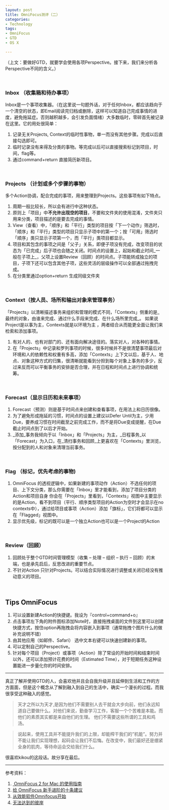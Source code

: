```yaml
---
layout: post
title: OmniFocus测评（二）
categories: 
- Technology
tags:
- OmniFocus
- GTD
- OS X

---
```

（上文：要做好GTD，就要学会使用各项Perspective。接下来，我们来分析各Perspective不同的含义。）

<br /> 


### Inbox （收集箱和待办事项）

Inbox是一个事项收集器。（在这里说一句题外话，对于任何Inbox，都应该趋向于一个清空的状态，即Email阅读完归档或删除，这样可以知道自己完成事情的进度，避免拖延症。否则越积越多，会引发负面情绪）大多数临时，零碎首先被记录在这里。它的用处很简单：

1. 记录无关Projects, Context的临时性事物，单一而没有其他步骤。完成以后直接勾选即可。
2. 临时记录没有来得及分类的事物。等完成以后可以直接搜索标记到项目，时间，flag等。
3. 通过command+return 直接简历新项目。

<!--more-->
<br /> 

### Projects （计划或多个步骤的事物）

多个Action协调，配合完成的事项，用来整理到Projects。这些事项有如下特点。

1. 周期一般比较长，所以会有进行中这种状态。
2. 原则上「项目」中**不允许出现空的项目**，不要和文件夹的使用混淆，文件夹只用来分类，项目描述的是要去完成的事情。
3. View（查看）中，「顺序」和「平行」类型的项目按「下一个动作」筛选时，「顺序」和「平行」类型的项目只显示子项中的第一个；按「可用」筛选时「顺序」类只显示子项第一个，而「平行」类项目都显示。
4. 项目和其包含的事项之间是「父子」关系，即便子项没有完成，改变项目的状态为「已完成」后子项也会随之关闭。时间点的设置上，起始和截止时间\_一般在子项上\_，父项上设置Review（回顾）的时间点。子项能转成独立的项目，子项下还可以包含其他子项，这些灵活的层级操作可以全部通过拖拽完成。
5. 在分类里通过option+return 生成同级文件夹

<br /> 

### Context（按人员、场所和输出对象来管理事务）

「Projects」以清晰描述事务来组织和管理的模式不同，「Contexts」侧重的是\_最终的对象，由谁来完成、通过什么手段来完成、在什么场所里完成\_。 如果说Project是以事为主，Contexts就是以环境为主 ，两者结合从而能更全面让我们来检索和添加事项。

1. 有对人的、也有对部门的、还有面向解决途径的。落实对人，对各种的事情。
2. 在「Projects」中记录和罗列事项的时候，很多时候并不是很清楚事项最后对环境和人的依赖性和权重有多高，添加「Contexts」上下文以后，基于人、地点、对象这种方式的归集，很清晰就能看到分担到每个对象上事务的多少，反过来反而可以平衡事务的安排是否合理，并在日程和时间点上进行协调和统筹。

<br /> 

### Forecast（显示日历和未来事项）

1. Forecast（预测）则是基于时间点来创建和查看事项，在用法上和日历很像。
2. 为了避免形成拖延的习惯，时间点的设置上建议以Defer Until为主，少用Due，要养成习惯在时间截至之前完成工作，而不是将Due变成提醒，在Due 截止时间点到了以后才开始。
3. \_添加\_事务我倾向于以「Inbox」和「Projects」为主，\_日程事务\_以「Forecast」为入口，在\_清扫事务和回顾\_上更喜欢在「Contexts」里浏览，按分配到的人和对象来清理当前事务。

<br /> 

### Flag （标记，优先考虑的事物)

1. OmniFocus 的透视逻辑中，如果新建的事项动作（Action）不选任何的项目、上下文分类，那么你需要在「Inbox」里才能看到，添加了项目分类的 Action和项目自身 你会在「Projects」里看到，「Contexts」视图中主要显示的是Action，看不到项目（平行、顺序类型项目的Action为空时才会显示在no contexts中），通过给项目或事项（Action）添加「旗标」，它们将都可以显示在「Flagged」视图中。
2. 显示优先级，标记的既可以是一个独立Action也可以是一个Project的Action

<br /> 

### Review（回顾）

1. 回顾处于整个GTD时间管理模型（收集 – 处理 – 组织 – 执行 – 回顾）的末端，也是承先启后，反思改进的重要节点。
2. 不针对Action 只针对Projects。可以结合实际情况进行调整或关闭已经没有推动意义的项目。

<br /> 

## Tips **OmniFocus**

1. 可以设置新建Action的快捷键。我设为『control+command+o』
2. 点击事项左下角的附件图标添加Note时，直接拖拽桌面的文件到这里可以创建快捷方式，按住option再拖拽会将内容嵌入到事项（通常拖拽个图片什么的做补充说明不错）
3. 由其他应用（如邮件、Safari） 选中文本右键可以快速创建新的事项。
4. 可以定制自己的Perspective。
5. 针对每个项目（Project）或事项（Action）除了常设的开始时间和结束时间以外，还可以添加预计花费的时间（Estimated Time），对于短期任务这种设置能进一步量化你的时间安排。

---- 

真正了解并使用GTD的人，会喜欢他并且会自我升级并且延伸到生活和工作的方方面面，但是这个概念从了解到融入到自己的生活中，确实一个漫长的过程。而我很享受这种融入的感觉。

> 天才之所以为天才,是因为他们不需要别人去干就会大步向前，他们永远知道自己要做什么。对他们来说，勤奋学习工作，客服一个个苦难是本能。而他们的素质其实都是来自他们的生理。 他们不需要这些所谓的工具和鸡汤。

> 说起来，使用工具并不能提升我们的上限，却能榨干我们的”机能”。努力并不能让我们实现理想，起码会让我们不后悔。在改变中，我们最好还是绷紧全身的肌肉，等待命运会交给我们什么。

很喜欢kikou的这段话。故分享在最后。

---- 
参考资料：

1. [ OmniFocus 2 for Mac 的使用指南][1]
2. [给 OmniFocus 新手进阶的十条建议][2]
3. [从效能软件Omnifocus开始][3]
4. [无法达到的彼岸][4]




[1]:	http://irising.me/2014/10/17836/
[2]:	http://sspai.com/29233
[3]:	http://chuansong.me/n/565635
[4]:	http://kikou.lofter.com/post/268c8a_85c7599